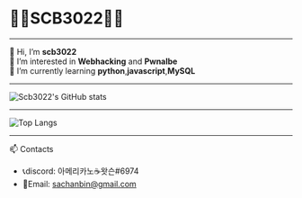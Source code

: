 # 🐱‍💻SCB3022🐱‍💻

***

👋 Hi, I’m **scb3022**   
👀 I’m interested in **Webhacking** and **Pwnalbe**   
🌱 I’m currently learning **python**,**javascript**,**MySQL**

***

![Scb3022's GitHub stats](https://github-readme-stats.vercel.app/api?username=scb3022&show_icons=true&theme=radical)
***

![Top Langs](https://github-readme-stats.vercel.app/api/top-langs/?username=scb3022&layout=compact&theme=radical)

***

📫 Contacts 
* 📞discord: 아메리카노☕왓슨#6974
* 📧Email: <sachanbin@gmail.com>

